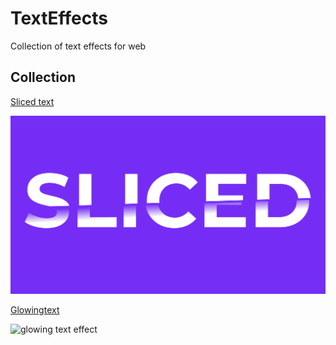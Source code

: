 # TextEffects

Collection of text effects for web

## Collection

[Sliced text](/sliced_text.html)

![sliced text effect](/assets/images/sliced.png)

[Glowingtext](/glowing_text.html)

![glowing text effect](/assets/images/glow.png)


